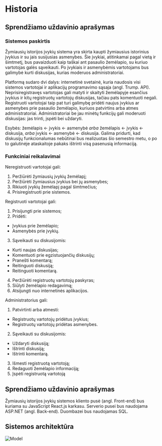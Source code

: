 # Historia

## Sprendžiamo uždavinio aprašymas
### Sistemos paskirtis
Žymiausių istorijos įvykių sistema yra skirta kaupti žymiausius istorinius įvykius ir su jais susijusias asmenybes. Šie įvykiai, atitinkamai pagal vietą ir šimtmetį, bus pavaizduoti kaip taškai ant pasaulio žemėlapio, su kuriuo vartotojas galės sąveikauti. Po įvykiais ir asmenybėmis vartotojams bus galimybė kurti diskusijas, kurias moderuos administratoriai. 

Platformą sudaro dvi dalys: internetinė svetainė, kuria naudosis visi sistemos vartotojai ir aplikacijų programavimo sąsaja (angl. Trump. API).
Neprisiregistravęs vartotojas gali matyti ir skaityti žemėlapyje esančius įvykius ir kitų registruotų vartotojų diskusijas, tačiau pats komentuoti negali. Registruoti vartotojai taip pat turi galimybę pridėti naujus įvykius ar asmenybes prie pasaulio žemėlapio, kuriuos patvirtins arba atmes administratoriai. Administratoriai be jau minėtų funkcijų gali moderuoti diskusijas: jas trinti, įspėti bei uždaryti.

Esybės: žemėlapis <- įvykis <- asmenybė _arba_ žemėlapis <- įvykis <- diskusija, _arba_ įvykis <- asmenybė <- diskusija.
Galima pridurti, kad diskusijų funkcionalumas nebūtinai bus realizuotas šio semestro metu, o po to galutinėje ataskaitoje pakaks ištrinti visą pasenusią informaciją.

### Funkciniai reikalavimai
Neregistruoti vartotojai gali:
1.	Peržiūrėti žymiausių įvykių žemėlapį;
2.	Peržiūrėti žymiausius įvykius bei jų asmenybes;
3.	Rikiuoti įvykių žemėlapį pagal šimtmečius;
4.	Prisiregistruoti prie sistemos.

Registruoti vartotojai gali:
1.	Prisijungti prie sistemos;
2.	Pridėti:
  *	Įvykius prie žemėlapio;
  *	Asmenybės prie įvykių.
3.	Sąveikauti su diskusijomis:
  *	Kurti naujas diskusijas;
  *	Komentuoti prie egzistuojančių diskusijų;
  *	Pranešti komentarą;
  *	Reitinguoti diskusiją;
  *	Reitinguoti komentarą.
4.	Peržiūrėti registruotų vartotojų paskyras;
5.	Siūlyti žemėlapio redagavimą;
6.	Atsijungti nuo internetinės aplikacijos.

Administratorius gali:
1.	Patvirtinti arba atmesti:
  *	Registruotų vartotojų pridėtus įvykius;
  *	Registruotų vartotojų pridėtas asmenybes.
2.	Sąveikauti su diskusijomis:
  *	Uždaryti diskusiją;
  *	Ištrinti diskusiją;
  *	Ištrinti komentarą.
3.	Išmesti registruotą vartotoją;
4.	Redaguoti žemėlapio informaciją;
5.	Įspėti registruotą vartotoją

## Sprendžiamo uždavinio aprašymas
Žymiausių istorijos įvykių sistemos kliento pusė (angl. Front-end) bus kuriama su JavaScript React.js karkasu. Serverio pusei bus naudojama ASP.NET (angl. Back-end). Duombazei bus naudojamas SQL.

## Sistemos architektūra
![Model](https://user-images.githubusercontent.com/53517068/190961764-be958ac0-8193-4780-b342-360e284a0ebf.jpg)
